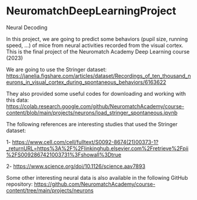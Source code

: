 # NeuromatchDeepLearningProject
Neural Decoding

In this project, we are going to predict some behaviors (pupil size, running speed, ...) of mice from neural activities recorded from the visual cortex.
This is the final project of the Neuromatch Academy Deep Learning course (2023)

We are going to use the Stringer dataset:
https://janelia.figshare.com/articles/dataset/Recordings_of_ten_thousand_neurons_in_visual_cortex_during_spontaneous_behaviors/6163622

They also provided some useful codes for downloading and working with this data:
https://colab.research.google.com/github/NeuromatchAcademy/course-content/blob/main/projects/neurons/load_stringer_spontaneous.ipynb

The following references are interesting studies that used the Stringer dataset:

1- https://www.cell.com/cell/fulltext/S0092-8674(21)00373-1?_returnURL=https%3A%2F%2Flinkinghub.elsevier.com%2Fretrieve%2Fpii%2FS0092867421003731%3Fshowall%3Dtrue

2- https://www.science.org/doi/10.1126/science.aav7893

Some other interesting neural data is also available in the following GitHub repository:
https://github.com/NeuromatchAcademy/course-content/tree/main/projects/neurons
